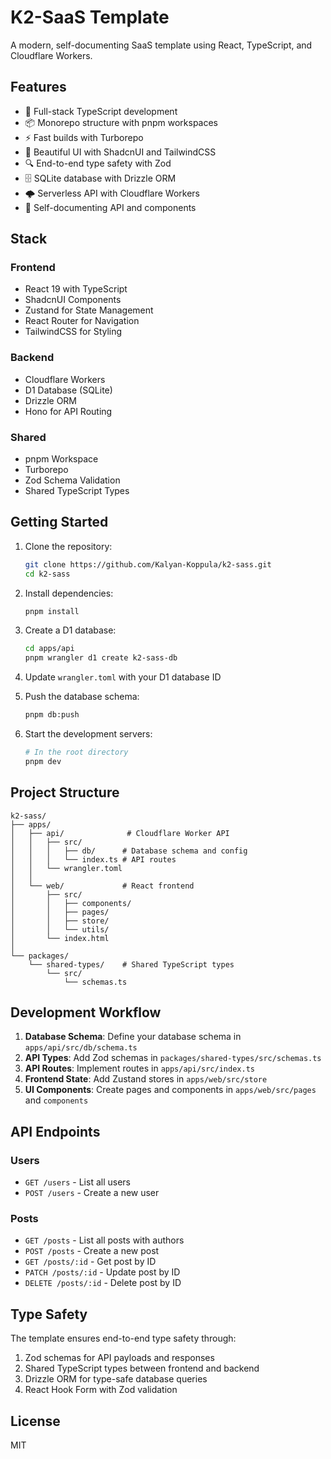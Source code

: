 # K2-SaaS Template

A modern, self-documenting SaaS template using React, TypeScript, and Cloudflare Workers.

## Features

- 🚀 Full-stack TypeScript development
- 📦 Monorepo structure with pnpm workspaces
- ⚡ Fast builds with Turborepo
- 🎨 Beautiful UI with ShadcnUI and TailwindCSS
- 🔍 End-to-end type safety with Zod
- 🗄️ SQLite database with Drizzle ORM
- 🌩️ Serverless API with Cloudflare Workers
- 📝 Self-documenting API and components

## Stack

### Frontend
- React 19 with TypeScript
- ShadcnUI Components
- Zustand for State Management
- React Router for Navigation
- TailwindCSS for Styling

### Backend
- Cloudflare Workers
- D1 Database (SQLite)
- Drizzle ORM
- Hono for API Routing

### Shared
- pnpm Workspace
- Turborepo
- Zod Schema Validation
- Shared TypeScript Types

## Getting Started

1. Clone the repository:
   ```bash
   git clone https://github.com/Kalyan-Koppula/k2-sass.git
   cd k2-sass
   ```

2. Install dependencies:
   ```bash
   pnpm install
   ```

3. Create a D1 database:
   ```bash
   cd apps/api
   pnpm wrangler d1 create k2-sass-db
   ```

4. Update `wrangler.toml` with your D1 database ID

5. Push the database schema:
   ```bash
   pnpm db:push
   ```

6. Start the development servers:
   ```bash
   # In the root directory
   pnpm dev
   ```

## Project Structure

```
k2-sass/
├── apps/
│   ├── api/              # Cloudflare Worker API
│   │   ├── src/
│   │   │   ├── db/      # Database schema and config
│   │   │   └── index.ts # API routes
│   │   └── wrangler.toml
│   │
│   └── web/             # React frontend
│       ├── src/
│       │   ├── components/
│       │   ├── pages/
│       │   ├── store/
│       │   └── utils/
│       └── index.html
│
└── packages/
    └── shared-types/    # Shared TypeScript types
        └── src/
            └── schemas.ts
```

## Development Workflow

1. **Database Schema**: Define your database schema in `apps/api/src/db/schema.ts`
2. **API Types**: Add Zod schemas in `packages/shared-types/src/schemas.ts`
3. **API Routes**: Implement routes in `apps/api/src/index.ts`
4. **Frontend State**: Add Zustand stores in `apps/web/src/store`
5. **UI Components**: Create pages and components in `apps/web/src/pages` and `components`

## API Endpoints

### Users
- `GET /users` - List all users
- `POST /users` - Create a new user

### Posts
- `GET /posts` - List all posts with authors
- `POST /posts` - Create a new post
- `GET /posts/:id` - Get post by ID
- `PATCH /posts/:id` - Update post by ID
- `DELETE /posts/:id` - Delete post by ID

## Type Safety

The template ensures end-to-end type safety through:
1. Zod schemas for API payloads and responses
2. Shared TypeScript types between frontend and backend
3. Drizzle ORM for type-safe database queries
4. React Hook Form with Zod validation

## License

MIT
